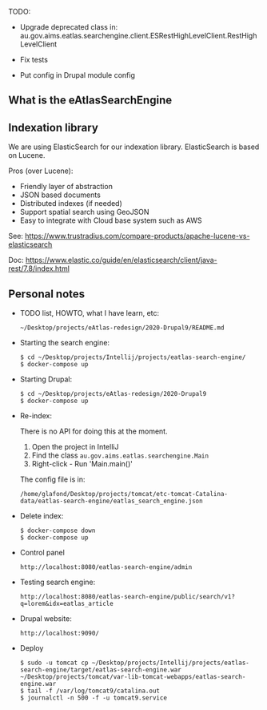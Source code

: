 TODO:
- Upgrade deprecated class in:
  au.gov.aims.eatlas.searchengine.client.ESRestHighLevelClient.RestHighLevelClient

- Fix tests

- Put config in Drupal module config

## What is the eAtlasSearchEngine

## Indexation library

We are using ElasticSearch for our indexation library.
ElasticSearch is based on Lucene.

Pros (over Lucene):
* Friendly layer of abstraction
* JSON based documents
* Distributed indexes (if needed)
* Support spatial search using GeoJSON
* Easy to integrate with Cloud base system such as AWS

See: https://www.trustradius.com/compare-products/apache-lucene-vs-elasticsearch

Doc:
https://www.elastic.co/guide/en/elasticsearch/client/java-rest/7.8/index.html

## Personal notes

- TODO list, HOWTO, what I have learn, etc:  
  ```
  ~/Desktop/projects/eAtlas-redesign/2020-Drupal9/README.md
  ```

- Starting the search engine:
  ```
  $ cd ~/Desktop/projects/Intellij/projects/eatlas-search-engine/
  $ docker-compose up
  ```

- Starting Drupal:
  ```
  $ cd ~/Desktop/projects/eAtlas-redesign/2020-Drupal9
  $ docker-compose up
  ```

- Re-index:

  There is no API for doing this at the moment.
  1. Open the project in IntelliJ
  2. Find the class `au.gov.aims.eatlas.searchengine.Main`
  3. Right-click - Run 'Main.main()'

  The config file is in:
  ```
  /home/glafond/Desktop/projects/tomcat/etc-tomcat-Catalina-data/eatlas-search-engine/eatlas_search_engine.json
  ```

- Delete index:

  ```
  $ docker-compose down
  $ docker-compose up
  ```

- Control panel
  ```
  http://localhost:8080/eatlas-search-engine/admin
  ```

- Testing search engine:  
  ```
  http://localhost:8080/eatlas-search-engine/public/search/v1?q=lorem&idx=eatlas_article
  ```

- Drupal website:  
  ```
  http://localhost:9090/
  ```

- Deploy

  ```
  $ sudo -u tomcat cp ~/Desktop/projects/Intellij/projects/eatlas-search-engine/target/eatlas-search-engine.war ~/Desktop/projects/tomcat/var-lib-tomcat-webapps/eatlas-search-engine.war
  $ tail -f /var/log/tomcat9/catalina.out
  $ journalctl -n 500 -f -u tomcat9.service
  ```
